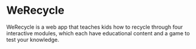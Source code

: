 # WeRecycle
WeRecycle is a web app that teaches kids how to recycle through four interactive modules, which each have educational content and a game to test your knowledge.
